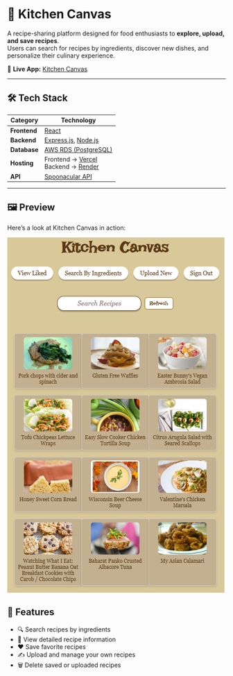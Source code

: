 # 🍳 Kitchen Canvas

A recipe-sharing platform designed for food enthusiasts to **explore, upload, and save recipes**.  
Users can search for recipes by ingredients, discover new dishes, and personalize their culinary experience.  

🔗 **Live App:** [Kitchen Canvas](https://kitchen-canvas-one.vercel.app)  

---



## 🛠️ Tech Stack

| Category         | Technology |
|------------------|------------|
| **Frontend**     | [React](https://react.dev) |
| **Backend**      | [Express.js](https://expressjs.com), [Node.js](https://nodejs.org) |
| **Database**     | [AWS RDS (PostgreSQL)](https://aws.amazon.com/rds/) |
| **Hosting**      | Frontend → [Vercel](https://vercel.com) <br> Backend → [Render](https://render.com) |
| **API**          | [Spoonacular API](https://spoonacular.com/food-api) |

---



## 🖼️ Preview
Here’s a look at Kitchen Canvas in action:  

![Kitchen Canvas Screenshot](frontend/assets/kitchenCanvas.png)  



## 🚀 Features
- 🔍 Search recipes by ingredients  
- 📖 View detailed recipe information  
- ❤️ Save favorite recipes  
- ✍️ Upload and manage your own recipes  
- 🗑️ Delete saved or uploaded recipes  

